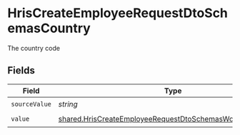 # HrisCreateEmployeeRequestDtoSchemasCountry

The country code


## Fields

| Field                                                                                                                                             | Type                                                                                                                                              | Required                                                                                                                                          | Description                                                                                                                                       |
| ------------------------------------------------------------------------------------------------------------------------------------------------- | ------------------------------------------------------------------------------------------------------------------------------------------------- | ------------------------------------------------------------------------------------------------------------------------------------------------- | ------------------------------------------------------------------------------------------------------------------------------------------------- |
| `sourceValue`                                                                                                                                     | *string*                                                                                                                                          | :heavy_check_mark:                                                                                                                                | N/A                                                                                                                                               |
| `value`                                                                                                                                           | [shared.HrisCreateEmployeeRequestDtoSchemasWorkLocationValue](../../../sdk/models/shared/hriscreateemployeerequestdtoschemasworklocationvalue.md) | :heavy_check_mark:                                                                                                                                | N/A                                                                                                                                               |